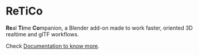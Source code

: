 # ReTiCo

**Re**al **Ti**me **Co**mpanion, a Blender add-on made to work faster, oriented 3D realtime and glTF workflows.

Check [Documentation to know more](https://github.com/Vinc3r/ReTiCo/wiki).

